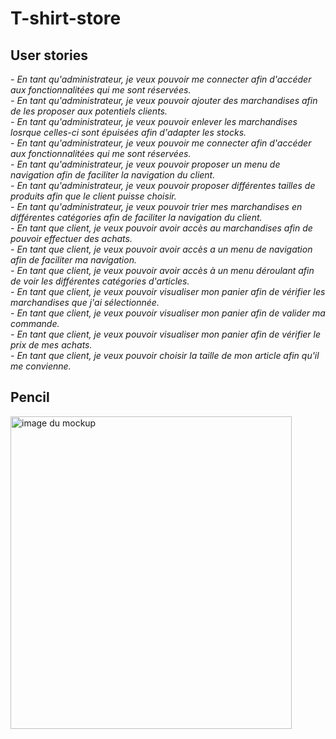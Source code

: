 # T-shirt-store

## User stories

*- En tant qu'administrateur, je veux pouvoir me connecter afin d'accéder aux fonctionnalitées qui me sont réservées.*<br/>
*- En tant qu'administrateur, je veux pouvoir ajouter des marchandises afin de les proposer aux potentiels clients.*<br/>
*- En tant qu'administrateur, je veux pouvoir enlever les marchandises losrque celles-ci sont épuisées afin d'adapter les stocks.*<br/>
*- En tant qu'administrateur, je veux pouvoir me connecter afin d'accéder aux fonctionnalitées qui me sont réservées.*<br/>
*- En tant qu'administrateur, je veux pouvoir proposer un menu de navigation afin de faciliter la navigation du client.*<br/>
*- En tant qu'administrateur, je veux pouvoir proposer différentes tailles de produits afin que le client puisse choisir.*<br/>
*- En tant qu'administrateur, je veux pouvoir trier mes marchandises en différentes catégories afin de faciliter la navigation du client.*<br/>
*- En tant que client, je veux pouvoir avoir accès au marchandises afin de pouvoir effectuer des achats.*<br/>
*- En tant que client, je veux pouvoir avoir accès a un menu de navigation afin de faciliter ma navigation.*<br/>
*- En tant que client, je veux pouvoir avoir accès à un menu déroulant afin de voir les différentes catégories d'articles.*<br/>
*- En tant que client, je veux pouvoir visualiser mon panier afin de vérifier les marchandises que j'ai sélectionnée.*<br/>
*- En tant que client, je veux pouvoir visualiser mon panier afin de valider ma commande.*<br/>
*- En tant que client, je veux pouvoir visualiser mon panier afin de vérifier le prix de mes achats.*<br/>
*- En tant que client, je veux pouvoir choisir la taille de mon article afin qu'il me convienne.*<br/>

## Pencil

<img src="./static/img/mockup.png" alt="image du mockup" width="450" height="500">
